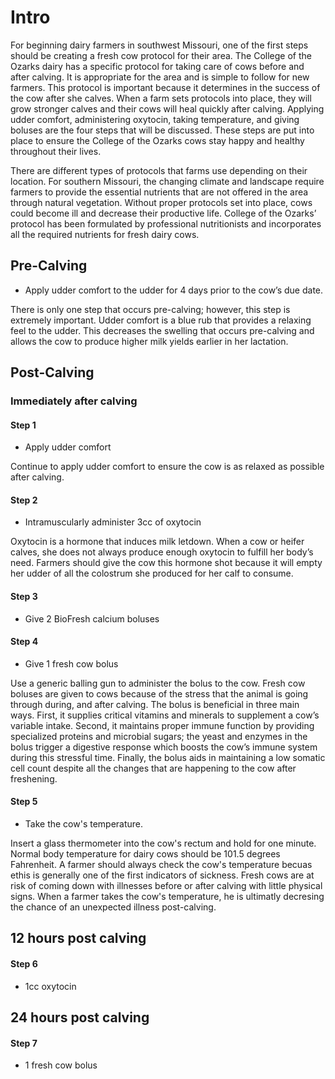 # Intro
For beginning dairy farmers in southwest Missouri, one of the first steps should be creating a fresh cow protocol for their area.  The College of the Ozarks dairy has a specific protocol for taking care of cows before and after calving.  It is appropriate for the area and is simple to follow for new farmers.  This protocol is important because it determines in the success of the cow after she calves. When a farm sets protocols into place, they will grow stronger calves and their cows will heal quickly after calving.   Applying udder comfort, administering oxytocin, taking temperature, and giving boluses are the four steps that will be discussed.  These steps are put into place to ensure the College of the Ozarks cows stay happy and healthy throughout their lives.

 There are different types of protocols that farms use depending on their location.  For southern Missouri, the changing climate and landscape require farmers to provide the essential nutrients that are not offered in the area through natural vegetation.  Without proper protocols set into place, cows could become ill and decrease their productive life.  College of the Ozarks’ protocol has been formulated by professional nutritionists and incorporates all the required nutrients for fresh dairy cows. 

## Pre-Calving

 - Apply udder comfort to the udder for 4 days prior to the cow’s due date. 
 
There is only one step that occurs pre-calving; however, this step is extremely important.  Udder comfort is a blue rub that provides a relaxing feel to the udder.  This decreases the swelling that occurs pre-calving and allows the cow to produce higher milk yields earlier in her lactation.  
## Post-Calving
### Immediately after calving
#### Step 1
 - Apply udder comfort
 
Continue to apply udder comfort to ensure the cow is as relaxed as possible after calving. 

#### Step 2
 - Intramuscularly administer 3cc of oxytocin
 
Oxytocin is a hormone that induces milk letdown.  When a cow or heifer calves, she does not always produce enough oxytocin to fulfill her body’s need.  Farmers should give the cow this hormone shot because it will empty her udder of all the colostrum she produced for her calf to consume. 

#### Step 3
- Give 2 BioFresh calcium boluses 

#### Step 4
- Give 1 fresh cow bolus 

Use a generic balling gun to administer the bolus to the cow.  Fresh cow boluses are given to cows because of the stress that the animal is going through during, and after calving.  The bolus is beneficial in three main ways. First, it supplies critical vitamins and minerals to supplement a cow’s variable intake.  Second, it maintains proper immune function by providing specialized proteins and microbial sugars; the yeast and enzymes in the bolus trigger a digestive response which boosts the cow’s immune system during this stressful time. Finally, the bolus aids in maintaining a low somatic cell count despite all the changes that are happening to the cow after freshening. 

#### Step 5
- Take the cow's temperature.

Insert a glass thermometer into the cow's rectum and hold for one minute.  Normal body temperature for dairy cows should be 101.5 degrees Fahrenheit.  A farmer should always check the cow's temperature becuas ethis is generally one of the first indicators of sickness.  Fresh cows are at risk of coming down with illnesses before or after calving with little physical signs.  When a farmer takes the cow's temperature, he is ultimatly decresing the chance of an unexpected illness post-calving.  

## 12 hours post calving
#### Step 6
- 1cc oxytocin

## 24 hours post calving
#### Step 7
- 1 fresh cow bolus
